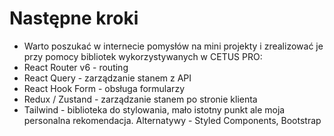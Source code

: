 # Następne kroki
- Warto poszukać w internecie pomysłów na mini projekty i zrealizować je przy pomocy bibliotek wykorzystywanych w CETUS PRO:
- React Router v6 - routing
- React Query - zarządzanie stanem z API
- React Hook Form - obsługa formularzy
- Redux / Zustand - zarządzanie stanem po stronie klienta
- Tailwind - biblioteka do stylowania, mało istotny punkt ale moja personalna rekomendacja. Alternatywy - Styled Components, Bootstrap